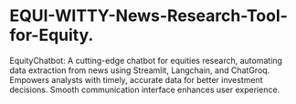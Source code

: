# EQUI-WITTY-News-Research-Tool-for-Equity.
EquityChatbot: A cutting-edge chatbot for equities research, automating data extraction from news using Streamlit, Langchain, and ChatGroq. Empowers analysts with timely, accurate data for better investment decisions. Smooth communication interface enhances user experience.
